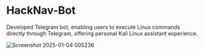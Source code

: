 # HackNav-Bot

Developed Telegram bot, enabling users to execute Linux commands directly through Telegram, offering personal Kali Linux assistant experience.

![Screenshot 2025-01-04 005236](https://github.com/user-attachments/assets/86a55308-e1e9-4bed-b2f4-498e87939c06)
